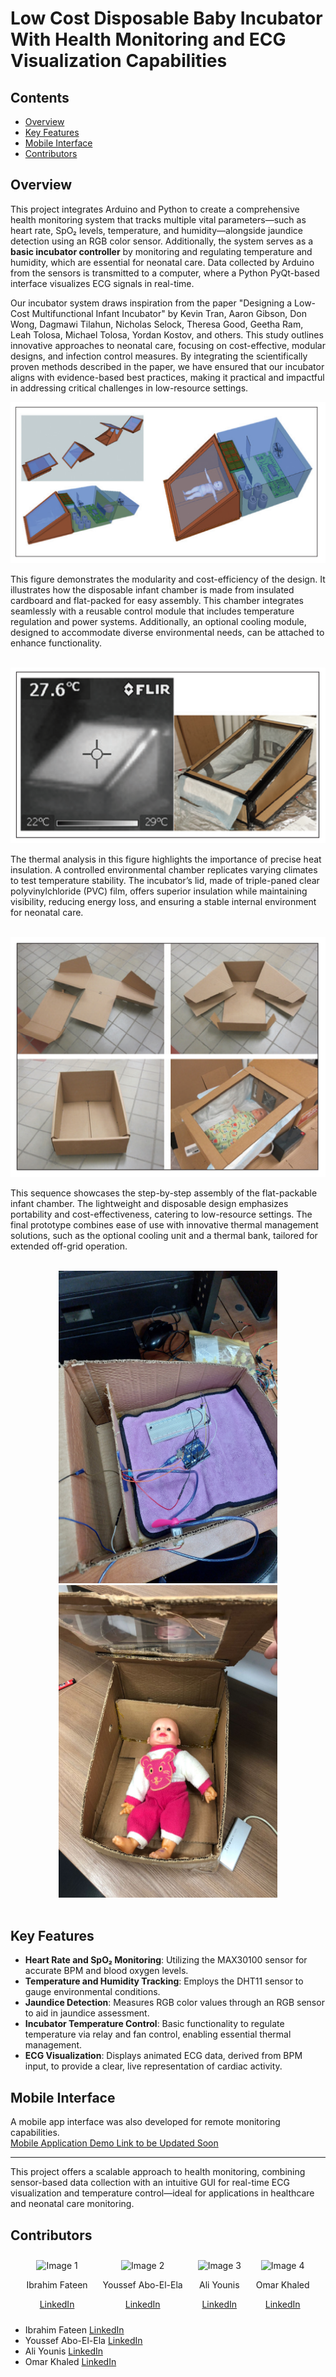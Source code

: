# Low Cost Disposable Baby Incubator With Health Monitoring and ECG Visualization Capabilities

## Contents

- [Overview](#overview)
- [Key Features](#key-features)
- [Mobile Interface](#mobile-interface)
- [Contributors](#contributors)

## Overview

This project integrates Arduino and Python to create a comprehensive health monitoring system that tracks multiple vital parameters—such as heart rate, SpO₂ levels, temperature, and humidity—alongside jaundice detection using an RGB color sensor. Additionally, the system serves as a **basic incubator controller** by monitoring and regulating temperature and humidity, which are essential for neonatal care. Data collected by Arduino from the sensors is transmitted to a computer, where a Python PyQt-based interface visualizes ECG signals in real-time.

Our incubator system draws inspiration from the paper "Designing a Low-Cost Multifunctional Infant Incubator" by Kevin Tran, Aaron Gibson, Don Wong, Dagmawi Tilahun, Nicholas Selock, Theresa Good, Geetha Ram, Leah Tolosa, Michael Tolosa, Yordan Kostov, and others. This study outlines innovative approaches to neonatal care, focusing on cost-effective, modular designs, and infection control measures. By integrating the scientifically proven methods described in the paper, we have ensured that our incubator aligns with evidence-based best practices, making it practical and impactful in addressing critical challenges in low-resource settings.

<div align="center">
  <img src="Incubator_Design.png" alt="incubator design">
</div>

This figure demonstrates the modularity and cost-efficiency of the design. It illustrates how the disposable infant chamber is made from insulated cardboard and flat-packed for easy assembly. This chamber integrates seamlessly with a reusable control module that includes temperature regulation and power systems. Additionally, an optional cooling module, designed to accommodate diverse environmental needs, can be attached to enhance functionality.

<br>

<div align="center">
  <img src="Incubator_Design_2.png" alt="incubator design">
</div>

The thermal analysis in this figure highlights the importance of precise heat insulation. A controlled environmental chamber replicates varying climates to test temperature stability. The incubator’s lid, made of triple-paned clear polyvinylchloride (PVC) film, offers superior insulation while maintaining visibility, reducing energy loss, and ensuring a stable internal environment for neonatal care.

<br>

<div align="center">
  <img src="Incubator_Design_3.png" alt="incubator design">
</div>

This sequence showcases the step-by-step assembly of the flat-packable infant chamber. The lightweight and disposable design emphasizes portability and cost-effectiveness, catering to low-resource settings. The final prototype combines ease of use with innovative thermal management solutions, such as the optional cooling unit and a thermal bank, tailored for extended off-grid operation.

<br>

<div align="center">
  <img src="Incubator_2.jpg" alt="incubator design" width="350" height="500">
  <img src="Incubator_1.jpg" alt="incubator design" width="350" height="500">
</div>

<br>

## Key Features

- **Heart Rate and SpO₂ Monitoring**: Utilizing the MAX30100 sensor for accurate BPM and blood oxygen levels.
- **Temperature and Humidity Tracking**: Employs the DHT11 sensor to gauge environmental conditions.
- **Jaundice Detection**: Measures RGB color values through an RGB sensor to aid in jaundice assessment.
- **Incubator Temperature Control**: Basic functionality to regulate temperature via relay and fan control, enabling essential thermal management.
- **ECG Visualization**: Displays animated ECG data, derived from BPM input, to provide a clear, live representation of cardiac activity.

## Mobile Interface

A mobile app interface was also developed for remote monitoring capabilities.  
[Mobile Application Demo Link to be Updated Soon](youtube.com)

---

This project offers a scalable approach to health monitoring, combining sensor-based data collection with an intuitive GUI for real-time ECG visualization and temperature control—ideal for applications in healthcare and neonatal care monitoring.

## Contributors

<div align="center">
  <div style="display: inline-block; margin: 10px;">
    <img src="https://media.licdn.com/dms/image/v2/C5603AQHhefqmK0YyTQ/profile-displayphoto-shrink_400_400/profile-displayphoto-shrink_400_400/0/1630703428318?e=1738195200&v=beta&t=rvIZ-foBRPUpf6fCQNWssuVWuPA0WMuq4xoXcXH73_k" alt="Image 1" width="200">
    <p>Ibrahim Fateen</p>
    <a href="https://www.linkedin.com/in/ibrahim-fateen-a93b411ab/">LinkedIn</a>
  </div>
  <div style="display: inline-block; margin: 10px;">
    <img src="https://media.licdn.com/dms/image/v2/C4E03AQHatKR03BZarg/profile-displayphoto-shrink_400_400/profile-displayphoto-shrink_400_400/0/1647711981670?e=1738195200&v=beta&t=9Vn_XV15VVlLaZSwEuoWMjL6SNzQd2wn8W2z8k44WXA" alt="Image 2" width="200">
    <p>Youssef Abo-El-Ela</p>
    <a href="https://www.linkedin.com/in/youssef-abo-el-ela-a4a12b235/">LinkedIn</a>
  </div>
  <div style="display: inline-block; margin: 10px;">
    <img src="https://media.licdn.com/dms/image/v2/D4E03AQG6W9o6HSAzaQ/profile-displayphoto-shrink_400_400/profile-displayphoto-shrink_400_400/0/1684759057692?e=1738195200&v=beta&t=D26pupk6OyQF4DpOg-vujiFxLhJhUEuczxVvAFbj8E4" alt="Image 3" width="200">
    <p>Ali Younis</p>
    <a href="https://www.linkedin.com/in/ali-younis-98b780277/">LinkedIn</a>
  </div>
  <div style="display: inline-block; margin: 10px;">
    <img src="https://media.licdn.com/dms/image/v2/D4E03AQE4y_uk25cViw/profile-displayphoto-shrink_400_400/profile-displayphoto-shrink_400_400/0/1716320075369?e=1738195200&v=beta&t=wyDP0-8tHiRCR6EMYNMkkEc7OAgzfzzRvC1mDAp6bT4" alt="Image 4" width="200">
    <p>Omar Khaled</p>
    <a href="https://www.linkedin.com/in/omar-khaled-064b7930a/">LinkedIn</a>
  </div>
</div>


- Ibrahim Fateen [LinkedIn](https://www.linkedin.com/in/ibrahim-fateen-a93b411ab/)
- Youssef Abo-El-Ela [LinkedIn](https://www.linkedin.com/in/youssef-abo-el-ela-a4a12b235/)
- Ali Younis [LinkedIn](https://www.linkedin.com/in/ali-younis-98b780277/)
- Omar Khaled [LinkedIn](https://www.linkedin.com/in/omar-khaled-064b7930a/)
